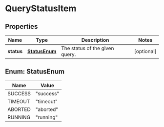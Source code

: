 # QueryStatusItem

## Properties
Name | Type | Description | Notes
------------ | ------------- | ------------- | -------------
**status** | [**StatusEnum**](#StatusEnum) | The status of the given query. |  [optional]

<a name="StatusEnum"></a>
## Enum: StatusEnum
Name | Value
---- | -----
SUCCESS | &quot;success&quot;
TIMEOUT | &quot;timeout&quot;
ABORTED | &quot;aborted&quot;
RUNNING | &quot;running&quot;
